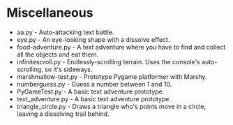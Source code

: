 # Miscellaneous

- aa.py - Auto-attacking text battle.
- eye.py - An eye-looking shape with a dissolve effect.
- food-adventure.py - A text adventure where you have to find and collect all the objects and eat them.
- infinitescroll.py - Endlessly-scrolling terrain. Uses the console's auto-scrolling, so it's sideways.
- marshmallow-test.py - Prototype Pygame platformer with Marshy.
- numberguess.py - Guess a number between 1 and 10.
- PyGameTest.py - A basic text adventure prototype.
- text_adventure.py - A basic text adventure prototype.
- triangle_circle.py - Draws a triangle who's points move in a circle, leaving a dissolving trail behind.
